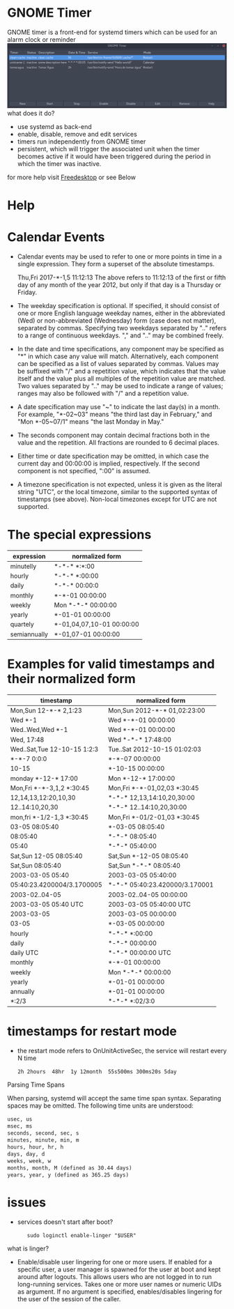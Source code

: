 # GNOME Timer

GNOME timer is a front-end for systemd timers which can be used for an alarm clock or reminder
![N|Solid](https://raw.githubusercontent.com/killown/gnome-timer/master/Images/screenshot.png)
what does it do?
 - use systemd as back-end
 - enable, disable, remove and edit services
 - timers run independently from GNOME timer
 - persistent, which will trigger the associated unit when the timer becomes active if it would have been triggered during the period in which the timer was inactive.

for more help visit [Freedesktop](https://www.freedesktop.org/software/systemd/man/systemd.time.html) or see Below


# Help
# Calendar Events

- Calendar events may be used to refer to one or more points in time in a single expression. They form a superset of the absolute timestamps.

     Thu,Fri 2017-\*-1,5 11:12:13
The above refers to 11:12:13 of the first or fifth day of any month of the year 2012, but only if that day is a Thursday or Friday.

- The weekday specification is optional. If specified, it should consist of one or more English language weekday names, either in the abbreviated (Wed) or non-abbreviated (Wednesday) form (case does not matter), separated by commas. Specifying two weekdays separated by ".." refers to a range of continuous weekdays. "," and ".." may be combined freely.

- In the date and time specifications, any component may be specified as "*" in which case any value will match. Alternatively, each component can be specified as a list of values separated by commas. Values may be suffixed with "/" and a repetition value, which indicates that the value itself and the value plus all multiples of the repetition value are matched. Two values separated by ".." may be used to indicate a range of values; ranges may also be followed with "/" and a repetition value.

- A date specification may use "~" to indicate the last day(s) in a month. For example, "*-02~03" means "the third last day in February," and "Mon *-05~07/1" means "the last Monday in May."

- The seconds component may contain decimal fractions both in the value and the repetition. All fractions are rounded to 6 decimal places.

- Either time or date specification may be omitted, in which case the current day and 00:00:00 is implied, respectively. If the second component is not specified, ":00" is assumed.

- A timezone specification is not expected, unless it is given as the literal string "UTC", or the local timezone, similar to the supported syntax of timestamps (see above). Non-local timezones except for UTC are not supported.

# The special expressions

expression   | normalized form
------------ | -------------------------
minutelly    | \*-\*-\* \*:\*:00
hourly       | \*-\*-\* \*:00:00
daily        | \*-\*-\* 00:00:0
monthly      | \*-\*-01 00:00:00
weekly       | Mon \*-\*-\* 00:00:00
yearly       | \*-01-01 00:00:00
quartely     | \*-01,04,07,10-01 00:00:00
semiannually | \*-01,07-01 00:00:00



# Examples for valid timestamps and their normalized form

timestamp                   | normalized form
--------------------------- | ------------------------------
Mon,Sun 12-\*-\* 2,1:23       | Mon,Sun 2012-\*-\* 01,02:23:00
Wed \*-1                     | Wed \*-\*-01 00:00:00
Wed..Wed,Wed \*-1            | Wed \*-\*-01 00:00:00
Wed, 17:48                  | Wed \*-\*-\* 17:48:00
Wed..Sat,Tue 12-10-15 1:2:3 | Tue..Sat 2012-10-15 01:02:03
\*-\*-7 0:0:0                 | \*-\*-07 00:00:00
10-15                       | \*-10-15 00:00:00
monday \*-12-\* 17:00         | Mon \*-12-\* 17:00:00
Mon,Fri \*-\*-3,1,2 \*:30:45   | Mon,Fri \*-\*-01,02,03 \*:30:45
12,14,13,12:20,10,30        | \*-\*-\* 12,13,14:10,20,30:00
12..14:10,20,30             | \*-\*-\* 12..14:10,20,30:00
mon,fri \*-1/2-1,3 \*:30:45   | Mon,Fri \*-01/2-01,03 \*:30:45
03-05 08:05:40              | \*-03-05 08:05:40
08:05:40                    | \*-\*-\* 08:05:40
05:40                       | \*-\*-\* 05:40:00
Sat,Sun 12-05 08:05:40      | Sat,Sun \*-12-05 08:05:40
Sat,Sun 08:05:40            | Sat,Sun \*-\*-\* 08:05:40
2003-03-05 05:40            | 2003-03-05 05:40:00
05:40:23.4200004/3.1700005  | \*-\*-\* 05:40:23.420000/3.170001
2003-02..04-05              | 2003-02..04-05 00:00:00
2003-03-05 05:40 UTC        | 2003-03-05 05:40:00 UTC
2003-03-05                  | 2003-03-05 00:00:00
03-05                       | \*-03-05 00:00:00
hourly                      | \*-\*-\* \*:00:00
daily                       | \*-\*-\* 00:00:00
daily UTC                   | \*-\*-\* 00:00:00 UTC
monthly                     | \*-\*-01 00:00:00
weekly                      | Mon \*-\*-\* 00:00:00
yearly                      | \*-01-01 00:00:00
annually                    | \*-01-01 00:00:00
\*:2/3                       | \*-\*-\* \*:02/3:0


# timestamps for restart mode
- the restart mode refers to OnUnitActiveSec, the service will restart every N time

      2h 2hours  48hr  1y 12month  55s500ms 300ms20s 5day

Parsing Time Spans

When parsing, systemd will accept the same time span syntax. Separating spaces may be omitted. The following time units are understood:

    usec, us
    msec, ms
    seconds, second, sec, s
    minutes, minute, min, m
    hours, hour, hr, h
    days, day, d
    weeks, week, w
    months, month, M (defined as 30.44 days)
    years, year, y (defined as 365.25 days)

# issues
- services doesn't start after boot?

         sudo loginctl enable-linger "$USER"
what is linger?
- Enable/disable user lingering for one or more users. If enabled for a specific user, a user manager is spawned for the user at boot and kept around after logouts. This allows users who are not logged in to run long-running services. Takes one or more user names or numeric UIDs as argument. If no argument is specified, enables/disables lingering for the user of the session of the caller.
